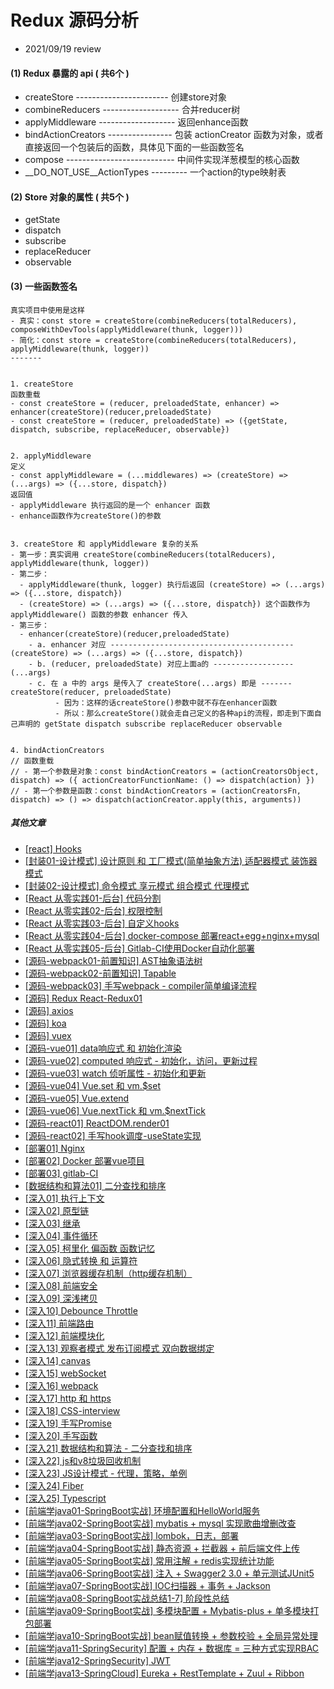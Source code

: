 # Redux 源码分析
- 2021/09/19 review



#### (1) Redux 暴露的 api ( 共6个 )
- createStore ----------------------- 创建store对象
- combineReducers ------------------- 合并reducer树
- applyMiddleware ------------------- 返回enhance函数
- bindActionCreators ---------------- 包装 actionCreator 函数为对象，或者直接返回一个包装后的函数，具体见下面的一些函数签名
- compose --------------------------- 中间件实现洋葱模型的核心函数
- __DO_NOT_USE__ActionTypes --------- 一个action的type映射表



#### (2) Store 对象的属性 ( 共5个 )
- getState
- dispatch
- subscribe
- replaceReducer
- observable



#### (3) 一些函数签名
```
真实项目中使用是这样
- 真实：const store = createStore(combineReducers(totalReducers), composeWithDevTools(applyMiddleware(thunk, logger)))
- 简化：const store = createStore(combineReducers(totalReducers), applyMiddleware(thunk, logger))
-------


1. createStore
函数重载
- const createStore = (reducer, preloadedState, enhancer) => enhancer(createStore)(reducer,preloadedState)
- const createStore = (reducer, preloadedState) => ({getState, dispatch, subscribe, replaceReducer, observable})


2. applyMiddleware
定义
- const applyMiddleware = (...middlewares) => (createStore) => (...args) => ({...store, dispatch})
返回值
- applyMiddleware 执行返回的是一个 enhancer 函数
- enhance函数作为createStore()的参数


3. createStore 和 applyMiddleware 复杂的关系
- 第一步：真实调用 createStore(combineReducers(totalReducers), applyMiddleware(thunk, logger))
- 第二步：
  - applyMiddleware(thunk, logger) 执行后返回 (createStore) => (...args) => ({...store, dispatch})
  - (createStore) => (...args) => ({...store, dispatch}) 这个函数作为 applyMiddleware() 函数的参数 enhancer 传入
- 第三步：
  - enhancer(createStore)(reducer,preloadedState)
    - a. enhancer 对应 ----------------------------------------- (createStore) => (...args) => ({...store, dispatch})
    - b. (reducer, preloadedState) 对应上面a的 ------------------ (...args)
    - c. 在 a 中的 args 是传入了 createStore(...args) 即是 -------  createStore(reducer, preloadedState)
          - 因为：这样的话createStore()参数中就不存在enhancer函数
          - 所以：那么createStore()就会走自己定义的各种api的流程，即走到下面自己声明的 getState dispatch subscribe replaceReducer observable


4. bindActionCreators
// 函数重载
// - 第一个参数是对象：const bindActionCreators = (actionCreatorsObject, dispatch) => ({ actionCreatorFunctionName: () => dispatch(action) })
// - 第一个参数是函数：const bindActionCreators = (actionCreatorsFn, dispatch) => () => dispatch(actionCreator.apply(this, arguments))
```




##### 其他文章
- [[react] Hooks](https://juejin.im/post/6844904045342113799)
- [[封装01-设计模式] 设计原则 和 工厂模式(简单抽象方法)  适配器模式 装饰器模式](https://juejin.cn/post/6950958974854234119)
- [[封装02-设计模式] 命令模式 享元模式 组合模式 代理模式](https://juejin.cn/post/6950958974854234119)
- [[React 从零实践01-后台] 代码分割](https://juejin.im/post/6879020830253285384)
- [[React 从零实践02-后台] 权限控制](https://juejin.im/post/6881481205657632781)
- [[React 从零实践03-后台] 自定义hooks](https://juejin.im/post/6887132776512880654)
- [[React 从零实践04-后台] docker-compose 部署react+egg+nginx+mysql](https://juejin.im/post/6892390655126241287)
- [[React 从零实践05-后台] Gitlab-CI使用Docker自动化部署](https://juejin.cn/post/6897884843275714567)
- [[源码-webpack01-前置知识] AST抽象语法树](https://juejin.im/post/6844904115265339406)
- [[源码-webpack02-前置知识] Tapable](https://juejin.im/post/6844904115269550087)
- [[源码-webpack03] 手写webpack - compiler简单编译流程](https://juejin.im/post/6844903973002936327)
- [[源码] Redux React-Redux01](https://juejin.im/post/6844904137952329742)
- [[源码] axios ](https://juejin.im/post/6844904147532120072)
- [[源码] koa](https://juejin.cn/post/7008056344540348453)
- [[源码] vuex ](https://juejin.im/post/6844904166293241863)
- [[源码-vue01] data响应式 和 初始化渲染 ](https://juejin.im/post/6844904181094957069)
- [[源码-vue02] computed 响应式 - 初始化，访问，更新过程 ](https://juejin.im/post/6844904184035147790)
- [[源码-vue03] watch 侦听属性 - 初始化和更新 ](https://juejin.im/post/6844904186652409863)
- [[源码-vue04] Vue.set 和 vm.$set](https://juejin.im/post/6844904190918000654)
- [[源码-vue05] Vue.extend](https://juejin.im/post/6844904201944825863)
- [[源码-vue06] Vue.nextTick 和 vm.$nextTick](https://juejin.im/post/6847902219107303438)
- [[源码-react01] ReactDOM.render01](https://juejin.cn/post/6993980489463758855)
- [[源码-react02] 手写hook调度-useState实现](https://juejin.cn/post/6998452866369191972)
- [[部署01] Nginx](https://juejin.im/post/6844904095464030215)
- [[部署02] Docker 部署vue项目](https://juejin.im/post/6844904099024994312)
- [[部署03] gitlab-CI](https://juejin.im/post/6844904103944912904)
- [[数据结构和算法01]  二分查找和排序](https://juejin.cn/post/6907145602400780296/)
- [[深入01] 执行上下文](https://juejin.im/post/6844904046050934792)
- [[深入02] 原型链](https://juejin.im/post/6844904048873701389)
- [[深入03] 继承](https://juejin.im/post/6844904050895372295)
- [[深入04] 事件循环](https://juejin.im/post/6844904051562250254)
- [[深入05]  柯里化 偏函数 函数记忆](https://juejin.im/post/6844904052879261710)
- [[深入06]  隐式转换 和 运算符](https://juejin.im/post/6844904052937981959)
- [[深入07]  浏览器缓存机制（http缓存机制）](https://juejin.im/post/6844904053013479432)
- [[深入08]  前端安全](https://juejin.im/post/6844904053235793927)
- [[深入09]  深浅拷贝](https://juejin.im/post/6844904053764259854)
- [[深入10]  Debounce Throttle](https://juejin.im/post/6844904054330490894)
- [[深入11] 前端路由](https://juejin.im/post/6844904054846390279)
- [[深入12] 前端模块化](https://juejin.im/post/6844904056557682701)
- [[深入13] 观察者模式 发布订阅模式 双向数据绑定](https://juejin.im/post/6844904058604486663)
- [[深入14] canvas](https://juejin.im/post/6844904063029477389)
- [[深入15] webSocket](https://juejin.im/post/6844904066808561677)
- [[深入16] webpack](https://juejin.im/post/6844904070201753608)
- [[深入17] http 和 https](https://juejin.im/post/6844904085750038542)
- [[深入18] CSS-interview](https://juejin.im/post/6844904090644774926)
- [[深入19] 手写Promise](https://juejin.im/post/6844903823429861389)
- [[深入20] 手写函数](https://juejin.im/post/6844904131577004040)
- [[深入21] 数据结构和算法 - 二分查找和排序](https://juejin.cn/post/6907145602400780296/)
- [[深入22] js和v8垃圾回收机制](https://juejin.cn/post/6911192116651622413)
- [[深入23] JS设计模式 - 代理，策略，单例](https://juejin.cn/post/6918744081460002824)
- [[深入24] Fiber](https://juejin.cn/post/6983570939342487565)
- [[深入25] Typescript](https://juejin.cn/post/6999807282343051277)
- [[前端学java01-SpringBoot实战] 环境配置和HelloWorld服务](https://juejin.cn/post/6927306093970325517)
- [[前端学java02-SpringBoot实战] mybatis + mysql 实现歌曲增删改查](https://juejin.cn/post/6929145638898794503)
- [[前端学java03-SpringBoot实战] lombok，日志，部署](https://juejin.cn/post/6930627377101979662)
- [[前端学java04-SpringBoot实战] 静态资源 + 拦截器 + 前后端文件上传](https://juejin.cn/post/6932097247735709709)
- [[前端学java05-SpringBoot实战] 常用注解 + redis实现统计功能](https://juejin.cn/post/6933224825200574478)
- [[前端学java06-SpringBoot实战] 注入 + Swagger2 3.0 + 单元测试JUnit5](https://juejin.cn/post/6934274450514771982)
- [[前端学java07-SpringBoot实战] IOC扫描器 + 事务 + Jackson](https://juejin.cn/post/6935081135114289188)
- [[前端学java08-SpringBoot实战总结1-7] 阶段性总结](https://juejin.cn/post/6960187616050282533)
- [[前端学java09-SpringBoot实战]  多模块配置 + Mybatis-plus + 单多模块打包部署](https://juejin.cn/post/6962752749993721892)
- [[前端学java10-SpringBoot实战] bean赋值转换  + 参数校验 + 全局异常处理](https://juejin.cn/post/6965404539298168839)
- [[前端学java11-SpringSecurity] 配置 + 内存 + 数据库 = 三种方式实现RBAC](https://juejin.cn/post/6968003860522598436)
- [[前端学java12-SpringSecurity] JWT](https://juejin.cn/post/6970598940479586334)
- [[前端学java13-SpringCloud] Eureka + RestTemplate + Zuul + Ribbon](https://juejin.cn/post/6973100621205520392)


